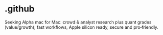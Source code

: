 # .github
Seeking Alpha mac for Mac: crowd &amp; analyst research plus quant grades (value/growth); fast workflows, Apple silicon ready, secure and pro‑friendly.
